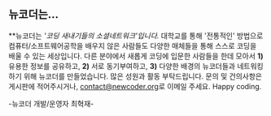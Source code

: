 ## 뉴코더는...

**뉴코더는 *'코딩 새내기들의 소셜네트워크'*입니다.** 대학교를 통해 '전통적인' 방법으로 컴퓨터/소프트웨어공학을 배우지 않은 사람들도 다양한 매체들을 통해 스스로 코딩을 배울 수 있는 세상입니다. 다른 분야에서 새롭게 코딩에 입문한 사람들을 한데 모아서 **1)** 유용한 정보를 공유하고, **2)** 서로 동기부여하고, **3)** 다양한 배경의 뉴코더들과 네트워킹하기 위해 뉴코더를 만들었습니다. 많은 성원과 활동 부탁드립니다. 문의 및 건의사항은 게시판에 적어주시거나, <contact@newcoder.org>로 이메일 주세요. Happy coding.

-뉴코더 개발/운영자 최혁재-